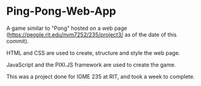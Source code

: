 # Ping-Pong-Web-App
A game similar to "Pong" hosted on a web page (https://people.rit.edu/nvm7252/235/project3/ as of the date of this commit).

HTML and CSS are used to create, structure and style the web page.

JavaScript and the PIXI.JS framework are used to create the game.

This was a project done for IGME 235 at RIT, and took a week to complete.
